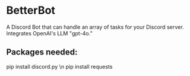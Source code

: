 # BetterBot

A Discord Bot that can handle an array of tasks for your Discord server. Integrates OpenAI's LLM "gpt-4o."

## Packages needed:

pip install discord.py \n
pip install requests
